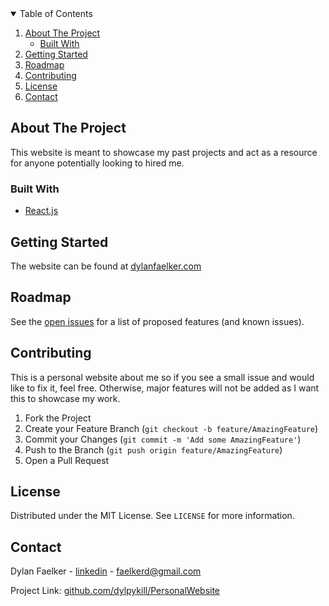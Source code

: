 <!--
*** Thanks for checking out the Best-README-Template. If you have a suggestion
*** that would make this better, please fork the repo and create a pull request
*** or simply open an issue with the tag "enhancement".
*** Thanks again! Now go create something AMAZING! :D
-->



<!-- TABLE OF CONTENTS -->
<details open="open">
  <summary>Table of Contents</summary>
  <ol>
    <li>
      <a href="#about-the-project">About The Project</a>
      <ul>
        <li><a href="#built-with">Built With</a></li>
      </ul>
    </li>
    <li>
      <a href="#getting-started">Getting Started</a>
    </li>
    <li><a href="#roadmap">Roadmap</a></li>
    <li><a href="#contributing">Contributing</a></li>
    <li><a href="#license">License</a></li>
    <li><a href="#contact">Contact</a></li>
  </ol>
</details>



<!-- ABOUT THE PROJECT -->
## About The Project

This website is meant to showcase my past projects and act as a resource for anyone potentially looking to hired me.


### Built With

* [React.js](https://reactjs.org/)



<!-- GETTING STARTED -->
## Getting Started

The website can be found at [dylanfaelker.com](https://www.dylanfaelker.com/)





<!-- ROADMAP -->
## Roadmap

See the [open issues](https://github.com/othneildrew/Best-README-Template/issues) for a list of proposed features (and known issues).



<!-- CONTRIBUTING -->
## Contributing

This is a personal website about me so if you see a small issue and would like to fix it, feel free. Otherwise, major features will not be added as I want this to showcase my work.

1. Fork the Project
2. Create your Feature Branch (`git checkout -b feature/AmazingFeature`)
3. Commit your Changes (`git commit -m 'Add some AmazingFeature'`)
4. Push to the Branch (`git push origin feature/AmazingFeature`)
5. Open a Pull Request



<!-- LICENSE -->
## License

Distributed under the MIT License. See `LICENSE` for more information.



<!-- CONTACT -->
## Contact

Dylan Faelker - [linkedin](https://www.linkedin.com/in/dylanfaelker/) - faelkerd@gmail.com

Project Link: [github.com/dylpykill/PersonalWebsite](https://github.com/dylpykill/PersonalWebsite)

